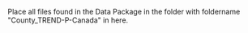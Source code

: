 Place all files found in the Data Package in the folder with foldername "County_TREND-P-Canada" in here.

